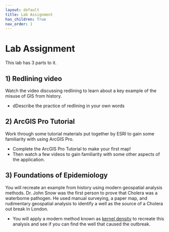 ```yaml
---
layout: default
title: Lab Assignment
has_children: True
nav_order: 1
---
```


# Lab Assignment

This lab has 3 parts to it.

## 1) Redlining video

Watch the video discussing redlining to learn about a key example of the misuse of GIS from history.

* dDescribe the practice of redlining in your own words

## 2) ArcGIS Pro Tutorial

Work through some tutorial materials put together by ESRI to gain some familiarity with using ArcGIS Pro.  

* Complete the ArcGIS Pro Tutorial to make your first map!
* Then watch a few videos to gain familiarity with some other aspects of the application.


## 3) Foundations of Epidemiology

You will recreate an example from history using modern geospatial analysis methods.  Dr. John Snow was the first person to prove that Cholera was a waterborne pathogen.  He used manual surveying, a paper map, and rudimentary geospatial analysis to identify a well as the source of a Cholera out break in London.

* You will apply a modern method known as [kernel density](https://pro.arcgis.com/en/pro-app/2.8/tool-reference/spatial-analyst/kernel-density.htm) to recreate this analysis and see if you can find the well that caused the outbreak.

